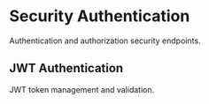 # Security Authentication

Authentication and authorization security endpoints.

## JWT Authentication

JWT token management and validation.
